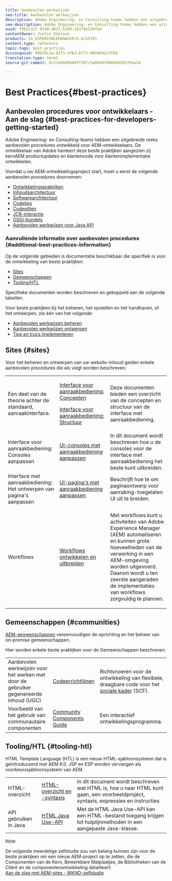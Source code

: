 ```yaml
---
title: Aanbevolen werkwijzen
seo-title: Aanbevolen werkwijzen
description: Adobe Engineering- en Consulting-teams hebben een uitgebreide reeks best practices ontwikkeld voor AEM-ontwikkelaars
seo-description: Adobe Engineering- en Consulting-teams hebben een uitgebreide reeks best practices ontwikkeld voor AEM-ontwikkelaars
uuid: f962c31f-8140-482f-b189-16376e23bfed
contentOwner: Justin Edelson
products: SG_EXPERIENCEMANAGER/6.4/SITES
content-type: reference
topic-tags: best-practices
discoiquuid: 99678c1a-81f3-4fb3-bf73-98f0691c3fb6
translation-type: tm+mt
source-git-commit: 8c37e09d9b00ff26fc5a0549766080d593769a24

---
```



# Best Practices{#best-practices}

## Aanbevolen procedures voor ontwikkelaars - Aan de slag {#best-practices-for-developers-getting-started}

Adobe Engineering- en Consulting-teams hebben een uitgebreide reeks aanbevolen procedures ontwikkeld voor AEM-ontwikkelaars. De ontwikkelaar van Adobe hanteert deze beste praktijken aangezien zij kernAEM productupdates en klantencode voor klantenimplementatie ontwikkelen.

Voordat u uw AEM-ontwikkelingsproject start, moet u eerst de volgende aanbevolen procedures doornemen:

* [Ontwikkelingspraktijken](/help/sites-developing/development-practices.md)
* [Inhoudsarchitectuur](/help/sites-developing/content-architecture.md)
* [Softwarearchitectuur](/help/sites-developing/software-architecture.md)
* [Codetips](/help/sites-developing/coding-tips.md)
* [Codepitten](/help/sites-developing/code-pitfalls.md)
* [JCR-interactie](/help/sites-developing/jcr-integration.md)
* [OSGi-bundels](/help/sites-developing/osgi-bundles.md)
* [Aanbevolen werkwijzen voor Java API](https://docs.adobe.com/content/help/en/experience-manager-learn/foundation/development/understand-java-api-best-practices.html)

### Aanvullende informatie over aanbevolen procedures {#additional-best-practices-information}

Op de volgende gebieden is documentatie beschikbaar die specifiek is voor de ontwikkeling van beste praktijken:

* [Sites](#sites)
* [Gemeenschappen](/help/sites-developing/best-practices.md#communities)
* [Tooling/HTL](/help/sites-developing/best-practices.md#tooling-htl)

Specifieke documenten worden beschreven en gekoppeld aan de volgende tabellen.

Voor beste praktijken bij het beheren, het opstellen en het handhaven, of het ontwerpen, zie één van het volgende:

* [Aanbevolen werkwijzen beheren](/help/sites-administering/administer-best-practices.md)
* [Aanbevolen werkwijzen ontwerpen](/help/sites-authoring/best-practices.md)
* [Tips en trucs implementeren](/help/sites-deploying/best-practices.md)

## Sites {#sites}

Voor het beheren en ontwerpen van uw website-inhoud gelden enkele aanbevolen procedures die als volgt worden beschreven:

<table> 
 <tbody>
  <tr>
   <td>Een deel van de theorie achter de standaard, aanraakinterface.</td> 
   <td><p><a href="/help/sites-developing/touch-ui-concepts.md">Interface voor aanraakbediening: Concepten</a></p> <p><a href="/help/sites-developing/touch-ui-structure.md">Interface voor aanraakbediening: Structuur</a></p> </td> 
   <td>Deze documenten bieden een overzicht van de concepten en structuur van de interface met aanraakbediening.</td> 
  </tr>
  <tr>
   <td>Interface voor aanraakbediening: Consoles aanpassen </td> 
   <td><a href="/help/sites-developing/customizing-consoles-touch.md">UI-consoles met aanraakbediening aanpassen</a></td> 
   <td>In dit document wordt beschreven hoe u de consoles voor de interface met aanraakbediening het beste kunt uitbreiden.</td> 
  </tr>
  <tr>
   <td>Interface met aanraakbediening: Het ontwerpen van pagina's aanpassen</td> 
   <td><a href="/help/sites-developing/customizing-page-authoring-touch.md">UI-pagina's met aanraakbediening aanpassen</a></td> 
   <td>Beschrijft hoe te om paginaontwerp voor aanraking-toegelaten UI uit te breiden.</td> 
  </tr>
  <tr>
   <td>Workflows</td> 
   <td><a href="/help/sites-developing/workflows-best-practices.md">Workflows ontwikkelen en uitbreiden</a></td> 
   <td><p>Met workflows kunt u activiteiten van Adobe Experience Manager (AEM) automatiseren en kunnen grote hoeveelheden van de verwerking in een AEM-omgeving worden uitgevoerd. Daarom wordt u ten zeerste aangeraden de implementaties van workflows zorgvuldig te plannen.</p> </td> 
  </tr>
 </tbody>
</table>

## Gemeenschappen {#communities}

[AEM-gemeenschappen](/help/communities/overview.md) vereenvoudigen de oprichting en het beheer van on-premise gemeenschappen.

Hier worden enkele beste praktijken voor de Gemeenschappen beschreven:

|  |  |  |
|---|---|---|
| Aanbevolen werkwijzen voor het werken met door de gebruiker gegenereerde inhoud (UGC) | [Codeerrichtlijnen](/help/communities/code-guide.md) | Richtsnoeren voor de ontwikkeling van flexibele, draagbare code voor het [sociale kader](/help/communities/scf.md) (SCF). |
| Voorbeeld van het gebruik van communautaire componenten | [Community Components Guide](/help/communities/components-guide.md) | Een interactief ontwikkelingsprogramma. |

## Tooling/HTL {#tooling-htl}

HTML Template Language (HTL) is een nieuw HTML-sjabloonsysteem dat is geïntroduceerd met AEM 6.0. JSP en ESP worden vervangen als voorkeurssjabloonsysteem van AEM.

|  |  |  |
|---|---|---|
| HTML-overzicht | [HTML-overzicht en -syntaxis](https://helpx.adobe.com/experience-manager/htl/user-guide.html) | In dit document wordt beschreven wat HTML is, hoe u naar HTML kunt gaan, een voorbeeldproject, syntaxis, expressies en instructies |
| API gebruiken in Java | [HTML Java Use-API](https://helpx.adobe.com/experience-manager/htl/using/use-api.html) | Met de HTML Java Use-API kan een HTML-bestand toegang krijgen tot hulplijnmethoden in een aangepaste Java-klasse. |

>[!NOTE]
>
>De volgende meerdelige zelfstudie zou van belang kunnen zijn voor de beste praktijken om een nieuw AEM-project op te zetten, die de Componenten van de Kern, Bewerkbare Malplaatjes, de Bibliotheken van de Cliënt en de componentenontwikkeling detailleert:\
>[Aan de slag met AEM-sites - WKND-zelfstudie](https://helpx.adobe.com/experience-manager/kt/sites/using/getting-started-wknd-tutorial-develop.html)

